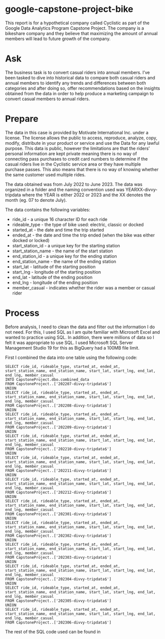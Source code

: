 # google-capstone-project-bike
This report is for a hypothetical company called Cyclistic as part of the Google Data Analytics Program Capstone Project. The company is a bikeshare company and they believe that maximizing the amount of annual members will lead to future growth of the company. 

# Ask

The business task is to convert casual riders into annual members. I’ve been tasked to dive into historical data to compare both casual riders and annual members to identify any trends and differences between both categories and after doing so, offer recommendations based on the insights obtained from the data in order to help produce a marketing campaign to convert casual members to annual riders. 

# Prepare
The data in this case is provided by Motivate International Inc. under a license. The license allows the public to access, reproduce, analyze, copy, modify, distribute in your product or service and use the Data for any lawful purpose. This data is public, however the limitations are that the riders’ personal information are kept private meaning there is no way of connecting pass purchases to credit card numbers to determine if the casual riders live in the Cyclistic service area or they have multiple purchase passes. This also means that there is no way of knowing whether the same customer used multiple rides.

The data obtained was from July 2022 to June 2023. The data was organized in a folder and the naming convention used was YEARXX-divvy-tripdata where the YEAR is either 2022 or 2023 and the XX denotes the month (eg. 07 to denote July).

The data contains the following variables:
* ride_id - a unique 16 character ID for each ride
* rideable_type - the type of bike used: electric, classic or docked
* started_at - the date and time the trip started
* ended_at - the date and time the trip ended (when the bike was either docked or locked)
* start_station_id - a unique key for the starting station
* start_station_name - the name of the start station
* end_station_id - a unique key for the ending station
* end_station_name - the name of the ending station
* start_lat - latitude of the starting position
* start_lng - longitude of the starting position
* end_lat - latitude of the ending position
* end_lng - longitude of the ending position
* member_casual - indicates whether the rider was a member or casual rider

# Process
Before analysis, I need to clean the data and filter out the information I do not need. For this, I used SQL as I am quite familiar with Microsoft Excel and wanted to practice using SQL. In addition, there were millions of data so I felt it was appropriate to use SQL. I used Microsoft SQL Server Management Studio 19 for this as BigQuery had a 100MB file limit. 

First I combined the data into one table using the following code:
```
SELECT ride_id, rideable_type, started_at, ended_at, start_station_name, end_station_name, start_lat, start_lng, end_lat, end_lng, member_casual
INTO CapstoneProject.dbo.combined_data
FROM CapstoneProject..['202207-divvy-tripdata$']
UNION
SELECT ride_id, rideable_type, started_at, ended_at, start_station_name, end_station_name, start_lat, start_lng, end_lat, end_lng, member_casual
FROM CapstoneProject..['202208-divvy-tripdata$']
UNION
SELECT ride_id, rideable_type, started_at, ended_at, start_station_name, end_station_name, start_lat, start_lng, end_lat, end_lng, member_casual
FROM CapstoneProject..['202209-divvy-tripdata$']
UNION
SELECT ride_id, rideable_type, started_at, ended_at, start_station_name, end_station_name, start_lat, start_lng, end_lat, end_lng, member_casual
FROM CapstoneProject..['202210-divvy-tripdata$']
UNION 
SELECT ride_id, rideable_type, started_at, ended_at, start_station_name, end_station_name, start_lat, start_lng, end_lat, end_lng, member_casual
FROM CapstoneProject..['202211-divvy-tripdata$']
UNION
SELECT ride_id, rideable_type, started_at, ended_at, start_station_name, end_station_name, start_lat, start_lng, end_lat, end_lng, member_casual
FROM CapstoneProject..['202212-divvy-tripdata$']
UNION
SELECT ride_id, rideable_type, started_at, ended_at, start_station_name, end_station_name, start_lat, start_lng, end_lat, end_lng, member_casual
FROM CapstoneProject..['202301-divvy-tripdata$']
UNION
SELECT ride_id, rideable_type, started_at, ended_at, start_station_name, end_station_name, start_lat, start_lng, end_lat, end_lng, member_casual
FROM CapstoneProject..['202302-divvy-tripdata$']
UNION
SELECT ride_id, rideable_type, started_at, ended_at, start_station_name, end_station_name, start_lat, start_lng, end_lat, end_lng, member_casual
FROM CapstoneProject..['202303-divvy-tripdata$']
UNION
SELECT ride_id, rideable_type, started_at, ended_at, start_station_name, end_station_name, start_lat, start_lng, end_lat, end_lng, member_casual
FROM CapstoneProject..['202304-divvy-tripdata$']
UNION 
SELECT ride_id, rideable_type, started_at, ended_at, start_station_name, end_station_name, start_lat, start_lng, end_lat, end_lng, member_casual
FROM CapstoneProject..['202305-divvy-tripdata$']
UNION 
SELECT ride_id, rideable_type, started_at, ended_at, start_station_name, end_station_name, start_lat, start_lng, end_lat, end_lng, member_casual
FROM CapstoneProject..['202306-divvy-tripdata$']
```
The rest of the SQL code used can be found in 


